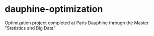 # dauphine-optimization
Optimization project completed at Paris Dauphine through the Master "Statistics and Big Data"
